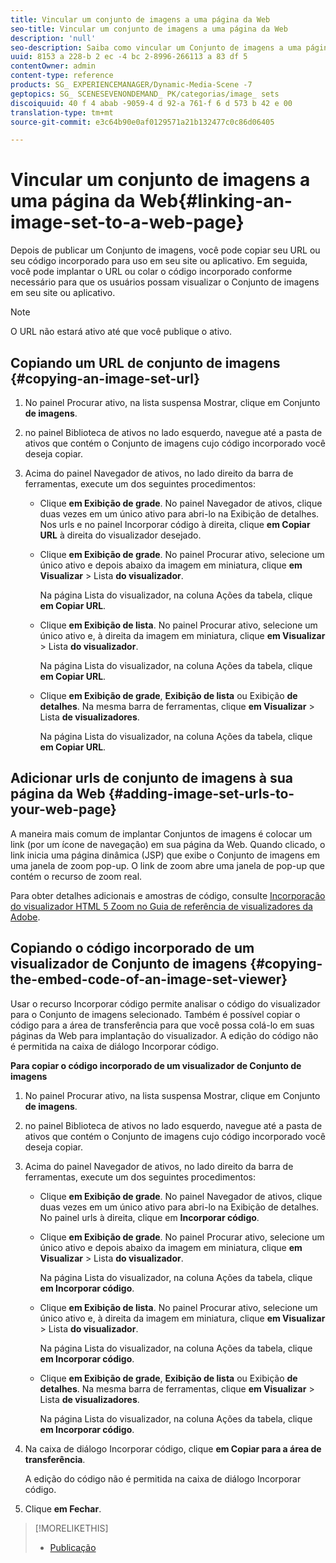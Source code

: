 ```yaml
---
title: Vincular um conjunto de imagens a uma página da Web
seo-title: Vincular um conjunto de imagens a uma página da Web
description: 'null'
seo-description: Saiba como vincular um Conjunto de imagens a uma página da Web.
uuid: 8153 a 228-b 2 ec -4 bc 2-8996-266113 a 83 df 5
contentOwner: admin
content-type: reference
products: SG_ EXPERIENCEMANAGER/Dynamic-Media-Scene -7
geptopics: SG_ SCENESEVENONDEMAND_ PK/categorias/image_ sets
discoiquuid: 40 f 4 abab -9059-4 d 92-a 761-f 6 d 573 b 42 e 00
translation-type: tm+mt
source-git-commit: e3c64b90e0af0129571a21b132477c0c86d06405

---
```



# Vincular um conjunto de imagens a uma página da Web{#linking-an-image-set-to-a-web-page}

Depois de publicar um Conjunto de imagens, você pode copiar seu URL ou seu código incorporado para uso em seu site ou aplicativo. Em seguida, você pode implantar o URL ou colar o código incorporado conforme necessário para que os usuários possam visualizar o Conjunto de imagens em seu site ou aplicativo.

>[!NOTE]
>
>O URL não estará ativo até que você publique o ativo.

## Copiando um URL de conjunto de imagens {#copying-an-image-set-url}

1. No painel Procurar ativo, na lista suspensa Mostrar, clique em Conjunto **de imagens**.
1. no painel Biblioteca de ativos no lado esquerdo, navegue até a pasta de ativos que contém o Conjunto de imagens cujo código incorporado você deseja copiar.
1. Acima do painel Navegador de ativos, no lado direito da barra de ferramentas, execute um dos seguintes procedimentos:

   * Clique **em Exibição de grade**. No painel Navegador de ativos, clique duas vezes em um único ativo para abri-lo na Exibição de detalhes. Nos urls e no painel Incorporar código à direita, clique **em Copiar URL** à direita do visualizador desejado.
   * Clique **em Exibição de grade**. No painel Procurar ativo, selecione um único ativo e depois abaixo da imagem em miniatura, clique **em Visualizar** &gt; Lista **do visualizador**.

      Na página Lista do visualizador, na coluna Ações da tabela, clique **em Copiar URL**.

   * Clique **em Exibição de lista**. No painel Procurar ativo, selecione um único ativo e, à direita da imagem em miniatura, clique **em Visualizar** &gt; Lista **do visualizador**.

      Na página Lista do visualizador, na coluna Ações da tabela, clique **em Copiar URL**.

   * Clique **em Exibição de grade**, **Exibição de lista** ou Exibição **de detalhes**. Na mesma barra de ferramentas, clique **em Visualizar** &gt; Lista **de visualizadores**.

      Na página Lista do visualizador, na coluna Ações da tabela, clique **em Copiar URL**.

## Adicionar urls de conjunto de imagens à sua página da Web {#adding-image-set-urls-to-your-web-page}

A maneira mais comum de implantar Conjuntos de imagens é colocar um link (por um ícone de navegação) em sua página da Web. Quando clicado, o link inicia uma página dinâmica (JSP) que exibe o Conjunto de imagens em uma janela de zoom pop-up. O link de zoom abre uma janela de pop-up que contém o recurso de zoom real.

Para obter detalhes adicionais e amostras de código, consulte [Incorporação do visualizador HTML 5 Zoom no Guia de referência de visualizadores da Adobe](https://marketing.adobe.com/resources/help/en_US/s7/viewers_ref/c_html5_20_zoom_viewer_about.html).

## Copiando o código incorporado de um visualizador de Conjunto de imagens {#copying-the-embed-code-of-an-image-set-viewer}

Usar o recurso Incorporar código permite analisar o código do visualizador para o Conjunto de imagens selecionado. Também é possível copiar o código para a área de transferência para que você possa colá-lo em suas páginas da Web para implantação do visualizador. A edição do código não é permitida na caixa de diálogo Incorporar código.

**Para copiar o código incorporado de um visualizador de Conjunto de imagens**

1. No painel Procurar ativo, na lista suspensa Mostrar, clique em Conjunto **de imagens**.
1. no painel Biblioteca de ativos no lado esquerdo, navegue até a pasta de ativos que contém o Conjunto de imagens cujo código incorporado você deseja copiar.
1. Acima do painel Navegador de ativos, no lado direito da barra de ferramentas, execute um dos seguintes procedimentos:

   * Clique **em Exibição de grade**. No painel Navegador de ativos, clique duas vezes em um único ativo para abri-lo na Exibição de detalhes. No painel urls à direita, clique em **Incorporar código**.
   * Clique **em Exibição de grade**. No painel Procurar ativo, selecione um único ativo e depois abaixo da imagem em miniatura, clique **em Visualizar** &gt; Lista **do visualizador**.

      Na página Lista do visualizador, na coluna Ações da tabela, clique **em Incorporar código**.

   * Clique **em Exibição de lista**. No painel Procurar ativo, selecione um único ativo e, à direita da imagem em miniatura, clique **em Visualizar** &gt; Lista **do visualizador**.

      Na página Lista do visualizador, na coluna Ações da tabela, clique **em Incorporar código**.

   * Clique **em Exibição de grade**, **Exibição de lista** ou Exibição **de detalhes**. Na mesma barra de ferramentas, clique **em Visualizar** &gt; Lista **de visualizadores**.

      Na página Lista do visualizador, na coluna Ações da tabela, clique **em Incorporar código**.

1. Na caixa de diálogo Incorporar código, clique **em Copiar para a área de transferência**.

   A edição do código não é permitida na caixa de diálogo Incorporar código.

1. Clique **em Fechar**.

>[!MORELIKETHIS]
>
>* [Publicação](publishing-files.md#publishing_files)

